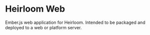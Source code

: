 # Heirloom Web

Ember.js web application for Heirloom. Intended to be packaged and deployed to a web or platform server. 
